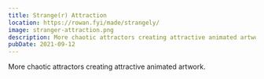 ```yaml
---
title: Strange(r) Attraction
location: https://rowan.fyi/made/strangely/
image: stranger-attraction.png
description: More chaotic attractors creating attractive animated artwork.
pubDate: 2021-09-12
---
```

More chaotic attractors creating attractive animated artwork.